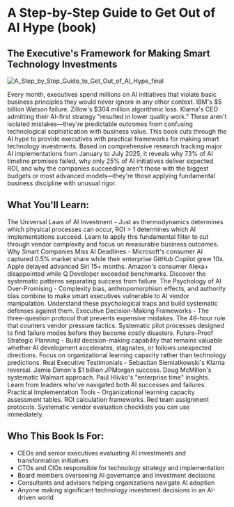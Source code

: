 # A Step-by-Step Guide to Get Out of AI Hype (book)
## The Executive's Framework for Making Smart Technology Investments
![A_Step_by_Step_Guide_to_Get_Out_of_AI_Hype_final](https://github.com/user-attachments/assets/3816fde4-3e6f-4ed9-babd-8c1d612dc95d)


Every month, executives spend millions on AI initiatives that violate basic business principles they would never ignore in any other context. IBM's $5 billion Watson failure. Zillow's $304 million algorithmic loss. Klarna's CEO admitting their AI-first strategy "resulted in lower quality work." These aren't isolated mistakes—they're predictable outcomes from confusing technological sophistication with business value.
This book cuts through the AI hype to provide executives with practical frameworks for making smart technology investments. Based on comprehensive research tracking major AI implementations from January to July 2025, it reveals why 73% of AI timeline promises failed, why only 25% of AI initiatives deliver expected ROI, and why the companies succeeding aren't those with the biggest budgets or most advanced models—they're those applying fundamental business discipline with unusual rigor.

## What You'll Learn:
The Universal Laws of AI Investment - Just as thermodynamics determines which physical processes can occur, ROI > 1 determines which AI implementations succeed. Learn to apply this fundamental filter to cut through vendor complexity and focus on measurable business outcomes.
Why Smart Companies Miss AI Deadlines - Microsoft's consumer AI captured 0.5% market share while their enterprise GitHub Copilot grew 10x. Apple delayed advanced Siri 15+ months. Amazon's consumer Alexa+ disappointed while Q Developer exceeded benchmarks. Discover the systematic patterns separating success from failure.
The Psychology of AI Over-Promising - Complexity bias, anthropomorphism effects, and authority bias combine to make smart executives vulnerable to AI vendor manipulation. Understand these psychological traps and build systematic defenses against them.
Executive Decision-Making Frameworks - The three-question protocol that prevents expensive mistakes. The 48-hour rule that counters vendor pressure tactics. Systematic pilot processes designed to find failure modes before they become costly disasters.
Future-Proof Strategic Planning - Build decision-making capability that remains valuable whether AI development accelerates, stagnates, or follows unexpected directions. Focus on organizational learning capacity rather than technology predictions.
Real Executive Testimonials - Sebastian Siemiatkowski's Klarna reversal. Jamie Dimon's $1 billion JPMorgan success. Doug McMillon's systematic Walmart approach. Paul Hlivko's "enterprise time" insights. Learn from leaders who've navigated both AI successes and failures.
Practical Implementation Tools - Organizational learning capacity assessment tables. ROI calculation frameworks. Red team assignment protocols. Systematic vendor evaluation checklists you can use immediately.

## Who This Book Is For:

- CEOs and senior executives evaluating AI investments and transformation initiatives
- CTOs and CIOs responsible for technology strategy and implementation
- Board members overseeing AI governance and investment decisions
- Consultants and advisors helping organizations navigate AI adoption
- Anyone making significant technology investment decisions in an AI-driven world
